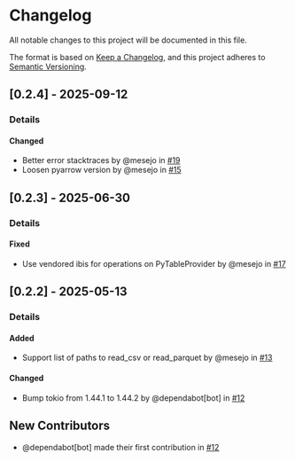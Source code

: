 # Changelog

All notable changes to this project will be documented in this file.

The format is based on [Keep a Changelog](https://keepachangelog.com/en/1.0.0/),
and this project adheres to [Semantic Versioning](https://semver.org/spec/v2.0.0.html).

## [0.2.4] - 2025-09-12
### Details
#### Changed
- Better error stacktraces by @mesejo in [#19](https://github.com/xorq-labs/xorq-datafusion/pull/19)
- Loosen pyarrow version by @mesejo in [#15](https://github.com/xorq-labs/xorq-datafusion/pull/15)

## [0.2.3] - 2025-06-30
### Details
#### Fixed
- Use vendored ibis for operations on PyTableProvider by @mesejo in [#17](https://github.com/xorq-labs/xorq-datafusion/pull/17)

## [0.2.2] - 2025-05-13
### Details
#### Added
- Support list of paths to read_csv or read_parquet by @mesejo in [#13](https://github.com/xorq-labs/xorq-datafusion/pull/13)

#### Changed
- Bump tokio from 1.44.1 to 1.44.2 by @dependabot[bot] in [#12](https://github.com/xorq-labs/xorq-datafusion/pull/12)

## New Contributors
* @dependabot[bot] made their first contribution in [#12](https://github.com/xorq-labs/xorq-datafusion/pull/12)
